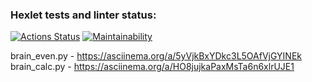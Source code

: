 ### Hexlet tests and linter status:
[![Actions Status](https://github.com/Myakot/python-project-49/workflows/hexlet-check/badge.svg)](https://github.com/Myakot/python-project-49/actions)
[![Maintainability](https://api.codeclimate.com/v1/badges/b59cde75c1a789a2b933/maintainability)](https://codeclimate.com/github/Myakot/python-project-49/maintainability)

brain_even.py - https://asciinema.org/a/5yVjkBxYDkc3L5OAfVjGYINEk
brain_calc.py - https://asciinema.org/a/HO8jujkaPaxMsTa6n6xlrUJE1
